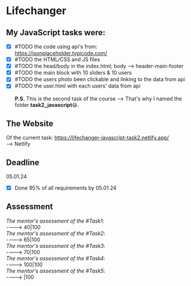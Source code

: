 # Lifechanger

## My JavaScript tasks were:
- [x] #TODO the code using api's from: https://jsonplaceholder.typicode.com/<br>
- [x] #TODO the HTML/CSS and JS files<br>
- [x] #TODO the head/body in the index.html; body --> header-main-footer <br>
- [x] #TODO the main block with 10 sliders & 10 users <br>
- [x] #TODO the users photo been clickable and linking to the data from api<br>
- [x] #TODO the user.html with each users' data from api<br><br>
**P.S.** This is the second task of the course 
--> That's why I named the folder **task2_javascript**😃.

## The Website
Of the current task:
https://lifechanger-javascript-task2.netlify.app/
<br />
--> Netlify

## Deadline
05.01.24 <br />

- [x] Done 95% of all requirements by 05.01.24
## Assessment
_The mentor's assessment of the #Task1_: <br>
----> 40|100 <br>
_The mentor's assessment of the #Task2_: <br>
----> 65|100 <br>
_The mentor's assessment of the #Task3_: <br>
----> 70|100 <br>
_The mentor's assessment of the #Task4_: <br>
----> 100|100 <br>
_The mentor's assessment of the #Task5_: <br>
----> |100